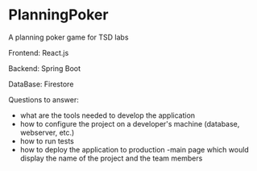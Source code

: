 # PlanningPoker
A planning poker game for TSD labs

Frontend: React.js

Backend: Spring Boot

DataBase: Firestore

Questions to answer:
- what are the tools needed to develop the application
- how to configure the project on a developer's machine (database, webserver, etc.)
- how to run tests
- how to deploy the application to production
 -main page which would display the name of the project and the team members
